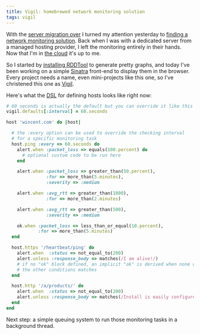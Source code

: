 ```yaml
---
title: Vigil: homebrewed network monitoring solution
tags: vigil
---
```


With the [server migration over](/blog/server-migration-now-complete) I turned my attention yesterday to [finding a network monitoring solution](/twitter/282). Back when I was with a dedicated server from a managed hosting provider, I left the monitoring entirely in their hands. Now that I'm in [the cloud](/wiki/the_cloud) it's up to me.

So I started by [installing RDDTool](/twitter/284) to generate pretty graphs, and today I've been working on a simple [Sinatra](/wiki/Sinatra) front-end to display them in the browser. Every project needs a name, even mini-projects like this one, so I've christened this one as [Vigil](/wiki/Vigil).

Here's what the [DSL](/wiki/DSL) for defining hosts looks like right now:

```ruby
# 60 seconds is actually the default but you can override it like this
vigil.defaults[:interval] = 60.seconds

host 'wincent.com' do |host|

  # the :every option can be used to override the checking interval
  # for a specific monitoring task
  host.ping :every => 60.seconds do
    alert.when :packet_loss => equals(100.percent) do
      # optional custom code to be run here
    end

    alert.when :packet_loss => greater_than(50.percent),
               :for => more_than(5.minutes),
               :severity => :medium

    alert.when :avg_rtt => greater_than(1000),
               :for => more_than(2.minutes)

    alert.when :avg_rtt => greater_than(500),
               :severity => :medium

    ok.when :packet_loss => less_than_or_equal(10.percent),
            :for => more_than(5.minutes)
  end

  host.https '/heartbeat/ping' do
    alert.when  :status => not_equal_to(200)
    alert.unless :response_body => matches(/I am alive!/)
    # if no "ok" block defined, an implicit "ok" is derived when none of
    # the other conditions matches
  end

  host.http '/a/products/' do
    alert.when  :status => not_equal_to(200)
    alert.unless :response_body => matches(/Install is easily configured/)
  end
end
```

Next step: a simple queuing system to run those monitoring tasks in a background thread.
